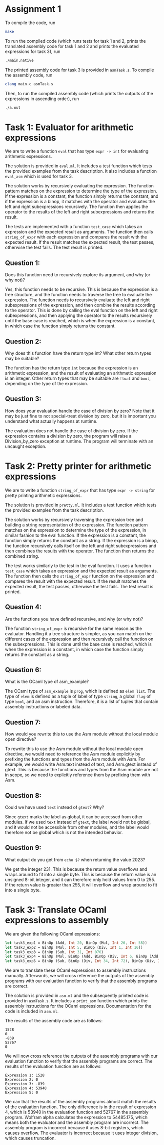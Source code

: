 # Assignment 1

To compile the code, run 

```bash
make
```

To run the compiled code (which runs tests for task 1 and 2, prints the translated assembly code for task 1 and 2 and prints the evaluated expressions for task 3), run

```bash
./main.native
```

The printed assembly code for task 3 is provided in ```asmTask.s```. To compile the assembly code, run

```bash
clang main.c asmTask.s
```

Then, to run the compiled assembly code (which prints the outputs of the expressions in ascending order), run

```bash
./a.out
```

# Task 1: Evaluator for arithmetic expressions

We are to write a function ```eval``` that has type ```expr -> int``` for evaluating arithmetic expressions.

The solution is provided in ```eval.ml```. It includes a test function which tests the provided examples from the task description. It also includes a function ```eval_asm``` which is used for task 3.

The solution works by recursively evaluating the expression. The function pattern matches on the expression to determine the type of the expression. If the expression is a constant, the function simply returns the constant, and if the expression is a binop, it matches with the operator and evaluates the left and right subexpressions recursively. The function then applies the operator to the results of the left and right subexpressions and returns the result.

The tests are implemented with a function ```test_case``` which takes an expression and the expected result as arguments. The function then calls ```string_of_expr``` with each expression and compares the result with the expected result. If the result matches the expected result, the test passes, otherwise the test fails. The test result is printed.

## Question 1:
Does this function need to recursively explore its argument, and why (or why not)?

Yes, this function needs to be recursive. This is because the expression is a tree structure, and the function needs to traverse the tree to evaluate the expression. The function needs to recursively evaluate the left and right subexpressions of the expression, and then combine the results according to the operator. This is done by calling the eval function on the left and right subexpressions, and then applying the operator to the results recursively until the base case is reached, which is when the expression is a constant, in which case the function simply returns the constant.

## Question 2:
Why does this function have the return type int? What other return types may be suitable?

The function has the return type ```int``` because the expression is an arithmetic expression, and the result of evaluating an arithmetic expression is an integer. Other return types that may be suitable are ```float``` and ```bool```, depending on the type of the expression. 

## Question 3:
How does your evaluation handle the case of division by zero? Note that it may be just fine to not special-treat division by zero, but it is important you understand what actually happens at runtime.

The evaluation does not handle the case of division by zero. If the expression contains a division by zero, the program will raise a Division_by_zero exception at runtime. The program will terminate with an uncaught exception.

# Task 2: Pretty printer for arithmetic expressions

We are to write a function ```string_of_expr``` that has type ```expr -> string``` for pretty printing arithmetic expressions.

The solution is provided in ```pretty.ml```. It includes a test function which tests the provided examples from the task description.

The solution works by recursively traversing the expression tree and building a string representation of the expression. The function pattern matches on the expression to determine the type of the expression, in similar fashion to the eval function. If the expression is a constant, the function simply returns the constant as a string. If the expression is a binop, the function recursively calls itself on the left and right subexpressions and then combines the results with the operator. The function then returns the combined string.

The test works similarly to the test in the eval function. It uses a function ```test_case``` which takes an expression and the expected result as arguments. The function then calls the ```string_of_expr``` function on the expression and compares the result with the expected result. If the result matches the expected result, the test passes, otherwise the test fails. The test result is printed.

## Question 4:
Are the functions you have defined recursive, and why (or why not)?

The function ```string_of_expr``` is recursive for the same reason as the evaluator. Handling it a tree structure is simpler, as you can match on the different cases of the expression and then recursively call the function on the subexpressions. This is done until the base case is reached, which is when the expression is a constant, in which case the function simply returns the constant as a string.

## Question 6:
What is the OCaml type of asm_example?

The OCaml type of ```asm_example``` is ```prog```, which is defined as ```elem list```. The type of ```elem``` is defined as a tuple of label of type ```string```, a global ```flag``` of type ```bool```, and an asm instruction. Therefore, it is a list of tuples that contain assembly instructions or labeled data. 

## Question 7:
How would you rewrite this to use the Asm module without the local module open directive?

To rewrite this to use the Asm module without the local module open directive, we would need to reference the Asm module explicitly by prefixing the functions and types from the Asm module with Asm. For example, we would write Asm.text instead of text, and Asm.gtext instead of gtext. This is because the functions and types from the Asm module are not in scope, so we need to explicitly reference them by prefixing them with Asm.

## Question 8:
Could we have used ```text``` instead of ```gtext```? Why?

Since ```gtext``` marks the label as global, it can be accessed from other modules. If we used ```text``` instead of ```gtext```, the label would not be global, and it would not be accessible from other modules, and the label would therefore not be global which is not the intended behavior.

## Question 9:
What output do you get from ```echo $?``` when returning the value 2023?

We get the integer 231. This is because the return value overflows and wraps around to fit into a single byte. This is because the return value is an unsigned 8-bit integer, and it can therefore only hold values from 0 to 255. If the return value is greater than 255, it will overflow and wrap around to fit into a single byte.

# Task 3: Translate OCaml expressions to assembly

We are given the following OCaml expressions:

```ocaml
let task3_exp1 = BinOp (Add, Int 20, BinOp (Mul, Int 26, Int 58))
let task3_exp2 = BinOp (Mul, Int 5, BinOp (Div, Int 1, Int 10))
let task3_exp3 = BinOp (Sub, Int 31, Int 870)
let task3_exp4 = BinOp (Mul, BinOp (Add, BinOp (Div, Int 6, BinOp (Add, Int 10, Int 49)), Int 10), BinOp (Add, BinOp (Sub, BinOp (Mul, Int 70, Int 77), BinOp (Div, Int 12, Int 9)), Int 5))
let task3_exp5 = BinOp (Sub, BinOp (Div, Int 34, Int 72), BinOp (Div, Int 17, Int 46))
```

We are to translate these OCaml expressions to assembly instructions manually. Afterwards, we will cross reference the outputs of the assembly programs with our evaluation function to verify that the assembly programs are correct.

The solution is provided in ```asm.ml``` and the subsequently printed code is provided in ```asmTask.s```. It includes a ```print_asm``` function which prints the assembly instructions for the OCaml expressions. Documentation for the code is included in ```asm.ml```.

The results of the assembly code are as follows:

```
1528
0
-839
52767
0
```

We will now cross reference the outputs of the assembly programs with our evaluation function to verify that the assembly programs are correct. The results of the evaluation function are as follows:

```
Expression 1: 1528
Expression 2: 0
Expression 3: -839
Expression 4: 53940
Expression 5: 0
```

We can that the results of the assembly programs almost match the results of the evaluation function. The only difference is in the result of expression 4, which is 53940 in the evaluation function and 52767 in the assembly program. Wolfram alpha calculates the expression to 54485.175, which means both the evaluator and the assembly program are incorrect. The assembly program is incorrect because it uses 8-bit registers, which causes overflow. The evaluator is incorrect because it uses integer division, which causes truncation.